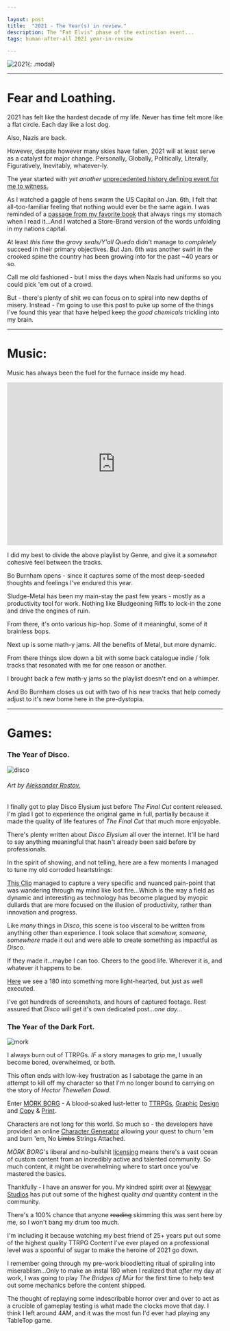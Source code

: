 ```yaml
---

layout: post
title:  "2021 - The Year(s) in review."
description: The "Fat Elvis" phase of the extinction event...
tags: human-after-all 2021 year-in-review

---
```




![2021](../../../assets/images/2021/2021.png){: .modal}


---

# Fear and Loathing.

2021 has felt like the hardest decade of my life. Never has time felt more like a flat circle. Each day like a lost dog.

Also, Nazis are back.

However, despite however many skies have fallen, 2021 will at least serve as a catalyst for major change. Personally, Globally, Politically, Literally, Figuratively, Inevitably, whatever-ly.

The year started with _yet another_ [unprecedented history defining event for me to witness.](https://mastodon.social/@matrix8967/105512453491508428)

As I watched a gaggle of hens swarm the US Capital on Jan. 6th, I felt that all-too-familiar feeling that nothing would ever be the same again. I was reminded of a [passage from my favorite book](https://mastodon.social/@matrix8967/105517637337987066) that always rings my stomach when I read it...And I watched a Store-Brand version of the words unfolding in my nations capital.

At least _this time_ the _gravy seals/Y'all Queda_ didn't manage to _completely_ succeed in their primary objectives. But Jan. 6th was another swirl in the crooked spine the country has been growing into for the past ~40 years or so.

Call me old fashioned - but I miss the days when Nazis had uniforms so you could pick 'em out of a crowd.

But - there's plenty of shit we can focus on to spiral into new depths of misery. Instead - I'm going to use this post to puke up some of the things I've found this year that have helped keep the _good chemicals_ trickling into my brain.


---

# Music:

Music has always been the fuel for the furnace inside my head.

<iframe src="https://open.spotify.com/embed/playlist/466v2b7gzlnGpcdHDZzZxC?utm_source=generator" width="100%" height="380" frameBorder="0" allowfullscreen="" allow="autoplay; clipboard-write; encrypted-media; fullscreen; picture-in-picture"></iframe>

I did my best to divide the above playlist by Genre, and give it a _somewhat_ cohesive feel between the tracks.

Bo Burnham opens - since it captures some of the most deep-seeded thoughts and feelings I've endured this year.

Sludge-Metal has been my main-stay the past few years - mostly as a productivity tool for work. Nothing like Bludgeoning Riffs to lock-in the zone and drive the engines of ruin.

From there, it's onto various hip-hop. Some of it meaningful, some of it brainless bops.

Next up is some math-y jams. All the benefits of Metal, but more dynamic.

From there things slow down a bit with some back catalogue indie / folk tracks that resonated with me for one reason or another.

I brought back a few math-y jams so the playlist doesn't end on a whimper.

And Bo Burnham closes us out with two of his new tracks that help comedy adjust to it's new home here in the pre-dystopia.

---


# Games:

### The Year of Disco.

![disco](../../../assets/images/2021/aleksander-rostov-the-sun.jpg)

###### Art by [Aleksander Rostov.](https://www.artstation.com/rostovjanka)

I finally got to play Disco Elysium just before _The Final Cut_ content released. I'm glad I got to experience the original game in full, partially because it made the quality of life features of _The Final Cut_ that much more enjoyable.

There's plenty written about _Disco Elysium_ all over the internet. It'll be hard to say anything meaningful that hasn't already been said before by professionals.

In the spirit of showing, and not telling, here are a few moments I managed to tune my old corroded heartstrings:

[This Clip](https://www.youtube.com/watch?v=AXggkIIhcMM) managed to capture a very specific and nuanced pain-point that was wandering through my mind like lost fire...Which is the way a field as dynamic and interesting as technology has become plagued by myopic dullards that are more focused on the illusion of productivity, rather than innovation and progress.

Like _many_ things in _Disco_, this scene is too visceral to be written from anything other than experience. I took solace that _somehow, someone, somewhere_ made it out and were able to create something as impactful as _Disco_.

If they made it...maybe I can too. Cheers to the good life. Wherever it is, and whatever it happens to be.

[Here](https://www.youtube.com/watch?v=9eNt34OErJY) we see a 180 into something more light-hearted, but just as well executed.

I've got hundreds of screenshots, and hours of captured footage. Rest assured that _Disco_ will get it's own dedicated post..._one day..._

### The Year of the Dark Fort.

![mork](../../../assets/images/2021/morkborgyear.jpg)

I always burn out of TTRPGs. *IF* a story manages to grip me, I usually become bored, overwhelmed, or both.

This often ends with low-key frustration as I sabotage the game in an attempt to kill off my character so that I'm no longer bound to carrying on the story of _Hector Thewellen Dowd_.

Enter [MÖRK BORG](https://morkborg.com/) - A blood-soaked lust-letter to [TTRPGs](../../../assets/images/2021/MB_Heretical_Priest.jpeg), [Graphic](../../../assets/images/2021/MB_Design_02.jpeg) [Design](../../../assets/images/2021/MB_Design.jpeg) and [Copy](../../../assets/images/2021/Mork_Borg_01.jpg) & [Print](../../../assets/images/2021/Mork_Borg_02.jpg).

Characters are not long for this world. So much so - the developers have provided an online [Character Generator](https://scvmbirther.makedatanotlore.dev/) allowing your quest to churn 'em and burn 'em, No ~~Limbs~~ Strings Attached.

_MÖRK BORG_'s liberal and no-bullshit [licensing](https://morkborg.com/license/) means there's a vast ocean of custom content from an incredibly active and talented community. So much content, it might be overwhelming where to start once you've mastered the basics.

Thankfully - I have an answer for you. My kindred spirit over at [Newyear Studios](https://newyearstudios.com/) has put out some of the highest quality *and* quantity content in the community.

There's a 100% chance that anyone ~~reading~~ skimming this was sent here by me, so I won't bang my drum too much.

I'm including it because watching my best friend of 25+ years put out some of the highest quality TTRPG Content I've ever played on a professional level was a spoonful of sugar to make the heroine of 2021 go down.

I remember going through my pre-work bloodletting ritual of spiraling into miserablism...Only to make an instal 180 when I realized that _after_ my day at work, I was going to play _The Bridges of Múr_ for the first time to help test out some mechanics before the content shipped.

The thought of replaying some indescribable horror over and over to act as a crucible of gameplay testing is what made the clocks move that day. I think I left around 4AM, and it was the most fun I'd ever had playing any TableTop game.


